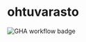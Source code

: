 # ohtuvarasto



![GHA workflow badge](https://github.com/annaessina/ohtuvarasto/workflows/CI/badge.svg)

